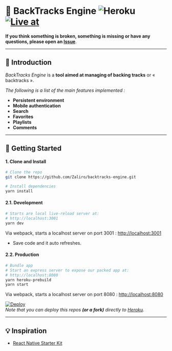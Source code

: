 # 🎸 BackTracks Engine ![Heroku](https://heroku-badge.herokuapp.com/?app=backtracks-engine) [![Live at](https://img.shields.io/badge/live%20at-backtracks--engine.herokuapp.com-blueviolet.svg?style=plastic)](https://backtracks-engine.herokuapp.com/)

**If you think something is broken, something is missing or have any questions, please open an [Issue](https://github.com/Zaliro/backtracks-engine/issues)**.

---

## 👋 Introduction

_BackTracks Engine_ is a __tool aimed at managing of backing tracks__ or « backtracks ».

_The following is a list of the main features implemented :_
- __Persistent environment__
- __Mobile authentication__
- __Search__
- __Favorites__
- __Playlists__
- __Comments__

---

## 🚀 Getting Started

#### 1. Clone and Install

```bash
# Clone the repo
git clone https://github.com/Zaliro/backtracks-engine.git

# Install dependencies
yarn install
```

#### 2.1. Development

```bash
# Starts are local live-reload server at:
# http://localhost:3001
yarn dev
```

Via webpack, starts a localhost server on port 3001 : [http://localhost:3001](http://localhost:3001)

- Save code and it auto refreshes.

#### 2.2. Production

```bash
# Bundle app
# Start an express server to expose our packed app at:
# http://localhost:8080
yarn heroku-prebuild
yarn start
```

Via webpack, starts a localhost server on port 8080 : [http://localhost:8080](http://localhost:8080)<br/>

[![Deploy](https://www.herokucdn.com/deploy/button.svg)](https://heroku.com/deploy?template=https://github.com/Zaliro/backtracks-engine)<br/>
_Note that you can deploy this repos __(or a fork)__ directly to [Heroku](https://heroku.com)._


---

## 💡 Inspiration

- [React Native Starter Kit](https://github.com/mcnamee/react-native-starter-kit)
